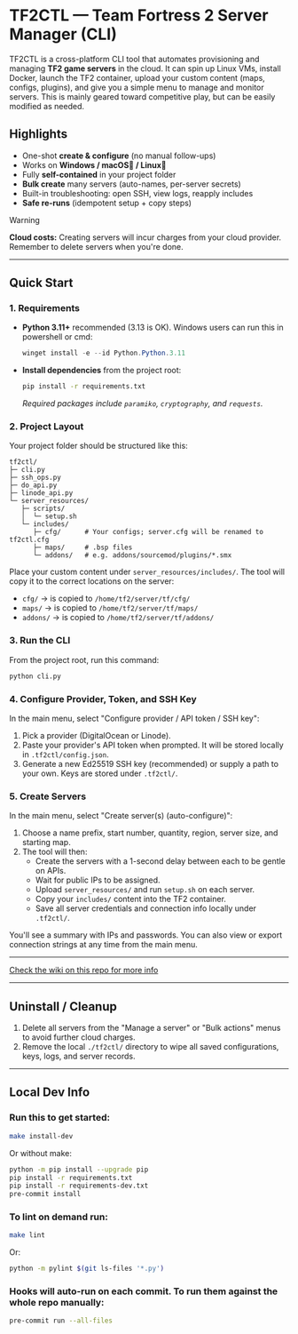 # TF2CTL — Team Fortress 2 Server Manager (CLI)

TF2CTL is a cross-platform CLI tool that automates provisioning and managing **TF2 game servers** in the cloud. It can spin up Linux VMs, install Docker, launch the TF2 container, upload your custom content (maps, configs, plugins), and give you a simple menu to manage and monitor servers.
This is mainly geared toward competitive play, but can be easily modified as needed.

## Highlights

* One-shot **create & configure** (no manual follow-ups)
* Works on **Windows / macOS🤞 / Linux🤞**
* Fully **self-contained** in your project folder
* **Bulk create** many servers (auto-names, per-server secrets)
* Built-in troubleshooting: open SSH, view logs, reapply includes
* **Safe re-runs** (idempotent setup + copy steps)

> [!WARNING]
> **Cloud costs:** Creating servers will incur charges from your cloud provider. Remember to delete servers when you're done.

---

## Quick Start

### 1. Requirements

* **Python 3.11+** recommended (3.13 is OK).
    Windows users can run this in powershell or cmd:
    ```powershell
    winget install -e --id Python.Python.3.11
    ```
* **Install dependencies** from the project root:
    ```bash
    pip install -r requirements.txt
    ```
    *Required packages include `paramiko`, `cryptography`, and `requests`.*

### 2. Project Layout

Your project folder should be structured like this:

```plaintext
tf2ctl/
├─ cli.py
├─ ssh_ops.py
├─ do_api.py
├─ linode_api.py
└─ server_resources/
   ├─ scripts/
   │  └─ setup.sh
   └─ includes/
      ├─ cfg/      # Your configs; server.cfg will be renamed to tf2ctl.cfg
      ├─ maps/     # .bsp files
      └─ addons/   # e.g. addons/sourcemod/plugins/*.smx
```

Place your custom content under `server_resources/includes/`. The tool will copy it to the correct locations on the server:

* `cfg/` → is copied to `/home/tf2/server/tf/cfg/`
* `maps/` → is copied to `/home/tf2/server/tf/maps/`
* `addons/` → is copied to `/home/tf2/server/tf/addons/`

### 3. Run the CLI

From the project root, run this command:

```bash
python cli.py
```

### 4. Configure Provider, Token, and SSH Key

In the main menu, select "Configure provider / API token / SSH key":

1. Pick a provider (DigitalOcean or Linode).
2. Paste your provider's API token when prompted. It will be stored locally in `.tf2ctl/config.json`.
3. Generate a new Ed25519 SSH key (recommended) or supply a path to your own. Keys are stored under `.tf2ctl/`.

### 5. Create Servers

In the main menu, select "Create server(s) (auto-configure)":

1. Choose a name prefix, start number, quantity, region, server size, and starting map.
2. The tool will then:
   - Create the servers with a 1-second delay between each to be gentle on APIs.
   - Wait for public IPs to be assigned.
   - Upload `server_resources/` and run `setup.sh` on each server.
   - Copy your `includes/` content into the TF2 container.
   - Save all server credentials and connection info locally under `.tf2ctl/`.

You'll see a summary with IPs and passwords. You can also view or export connection strings at any time from the main menu.

---

[Check the wiki on this repo for more info](https://github.com/Full-Buff/tf2ctl/wiki)

---

## Uninstall / Cleanup

1. Delete all servers from the "Manage a server" or "Bulk actions" menus to avoid further cloud charges.
2. Remove the local `./tf2ctl/` directory to wipe all saved configurations, keys, logs, and server records.

---

## Local Dev Info

### Run this to get started:
```bash
make install-dev
```
Or without make:
```bash
python -m pip install --upgrade pip
pip install -r requirements.txt
pip install -r requirements-dev.txt
pre-commit install
```

### To lint on demand run:
```bash
make lint
```
Or:
```bash
python -m pylint $(git ls-files '*.py')
```

### Hooks will auto-run on each commit. To run them against the whole repo manually:
```bash
pre-commit run --all-files
```
